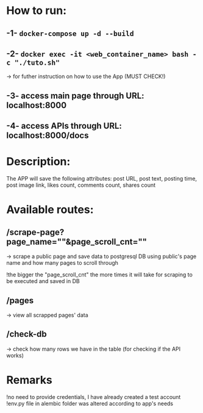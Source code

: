 #    How to run:

##    -1- `docker-compose up -d --build` 

##    -2- `docker exec -it <web_container_name> bash -c "./tuto.sh"` 
-> for futher instruction on how to use the App (MUST CHECK!)

##    -3- access main page through URL: localhost:8000

##    -4- access APIs through URL: localhost:8000/docs

#    Description:
The APP will save the following attributes: post URL, post text, posting time, post image link, likes count, comments count, shares count

# Available routes:

## /scrape-page?page_name=""&page_scroll_cnt="" 
-> scrape a public page and save data to postgresql DB using public's page name and how many pages to scroll through

!the bigger the "page_scroll_cnt" the more times it will take for scraping to be executed and saved in DB

## /pages 
-> view all scrapped pages' data

## /check-db 
-> check how many rows we have in the table (for checking if the API works)

# Remarks
!no need to provide credentials, I have already created a test account
!env.py file in alembic folder was altered according to app's needs